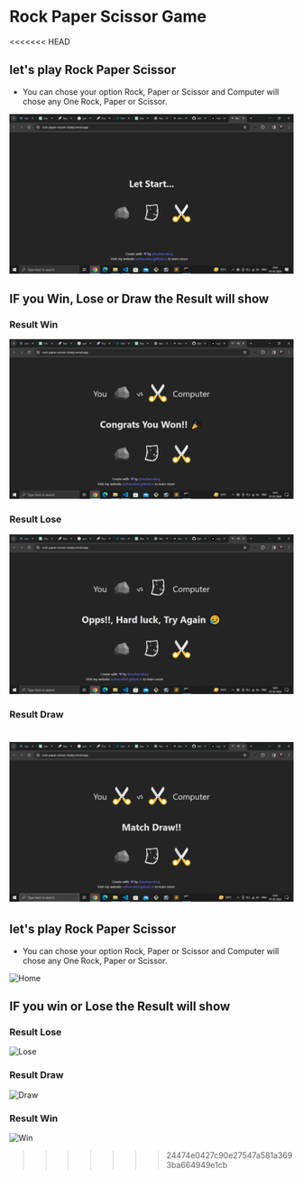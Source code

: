 # Rock Paper Scissor Game
<<<<<<< HEAD

## let's play Rock Paper Scissor <br>

- You can chose your option Rock, Paper or Scissor and Computer will chose any One Rock, Paper or Scissor.

![Home](./src/assets/game-start.png)

## IF you Win, Lose or Draw the Result will show

### Result Win

![Win](./src/assets/win.png)

### Result Lose

![Lose](./src/assets/lose.png)

### Result Draw

![Draw](./src/assets/draw.png)
=======
## let's play Rock Paper Scissor <br>
* You can chose your option Rock, Paper or Scissor and Computer will chose any One Rock, Paper or Scissor.

![Home](![image](https://github.com/sutharrahul/rock-paper-scissor/assets/117563756/bfc0859a-6965-4eb5-ae4a-3a64b01ed73a)
)

## IF you win or Lose the Result will show 
### Result Lose
![Lose](![image-1](https://github.com/sutharrahul/rock-paper-scissor/assets/117563756/ca488d2c-cd29-4f64-8e6e-a0ccc4776ab8)
)

### Result Draw
![Draw](![image-2](https://github.com/sutharrahul/rock-paper-scissor/assets/117563756/29b24327-c298-41f1-8ab5-f39be94a57b6)
)

### Result Win

![Win](![image-3](https://github.com/sutharrahul/rock-paper-scissor/assets/117563756/11c58303-1f1b-4ab3-835a-35824251e0f3)
)



>>>>>>> 24474e0427c90e27547a581a3693ba664949e1cb
